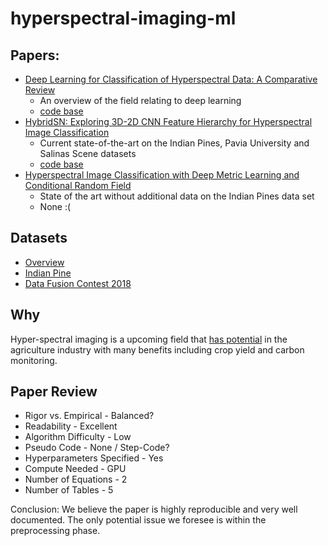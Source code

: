# hyperspectral-imaging-ml

## Papers:
* [Deep Learning for Classification
of Hyperspectral Data: A Comparative Review](https://arxiv.org/pdf/1904.10674.pdf)
    - An overview of the field relating to deep learning
    - [code base](https://github.com/nshaud/DeepHyperX)
* [HybridSN: Exploring 3D-2D CNN Feature Hierarchy for Hyperspectral Image Classification](https://arxiv.org/pdf/1902.06701v3.pdf)
  - Current state-of-the-art on the Indian Pines, Pavia University and Salinas Scene datasets
  - [code base](https://github.com/gokriznastic/HybridSN)
* [Hyperspectral Image Classification with Deep Metric Learning and Conditional Random Field](https://arxiv.org/pdf/1903.06258v2.pdf)
  - State of the art without additional data on the Indian Pines data set
  -  None :(

## Datasets
* [Overview](http://www.ehu.eus/ccwintco/index.php?title=Hyperspectral_Remote_Sensing_Scenes)
* [Indian Pine](https://purr.purdue.edu/publications/1947/1)
* [Data Fusion Contest 2018](https://mediatum.ub.tum.de/1474000?id=1474000)

## Why
Hyper-spectral imaging is a upcoming field that [has potential](https://www.cloudagronomics.com/technology) in the agriculture industry with many benefits including crop yield and carbon monitoring.

## Paper Review
* Rigor vs. Empirical - Balanced?
* Readability - Excellent
* Algorithm Difficulty - Low
* Pseudo Code - None / Step-Code?
* Hyperparameters Specified - Yes
* Compute Needed - GPU
* Number of Equations - 2
* Number of Tables - 5

Conclusion: We believe the paper is highly reproducible and very well documented. The only potential issue we foresee is within the preprocessing phase.
